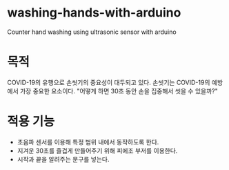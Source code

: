 # washing-hands-with-arduino
Counter hand washing using ultrasonic sensor with arduino


# 목적

COVID-19의 유행으로 손씻기의 중요성이 대두되고 있다.
손씻기는 COVID-19의 예방에서 가장 중요한 요소이다.
"어떻게 하면 30초 동안 손을 집중해서 씻을 수 있을까?"


# 적용 기능

- 초음파 센서를 이용해 특정 범위 내에서 동작하도록 한다.
- 지겨운 30초를 즐겁게 만들어주기 위해 피에조 부저를 이용한다.
- 시작과 끝을 알려주는 문구를 넣는다.
